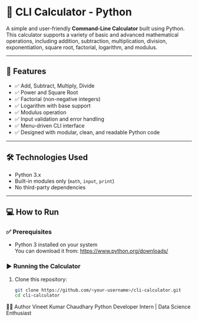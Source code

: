 # 🧮 CLI Calculator - Python

A simple and user-friendly **Command-Line Calculator** built using Python. This calculator supports a variety of basic and advanced mathematical operations, including addition, subtraction, multiplication, division, exponentiation, square root, factorial, logarithm, and modulus.

---

## 🚀 Features

- ✅ Add, Subtract, Multiply, Divide
- ✅ Power and Square Root
- ✅ Factorial (non-negative integers)
- ✅ Logarithm with base support
- ✅ Modulus operation
- ✅ Input validation and error handling
- ✅ Menu-driven CLI interface
- ✅ Designed with modular, clean, and readable Python code

---

## 🛠️ Technologies Used

- Python 3.x
- Built-in modules only (`math`, `input`, `print`)
- No third-party dependencies

---

## 💻 How to Run

### ✅ Prerequisites
- Python 3 installed on your system  
  You can download it from: https://www.python.org/downloads/

### ▶️ Running the Calculator

1. Clone this repository:
   ```bash
   git clone https://github.com/<your-username>/cli-calculator.git
   cd cli-calculator


👨‍💻 Author
Vineet Kumar Chaudhary
Python Developer Intern | Data Science Enthusiast
